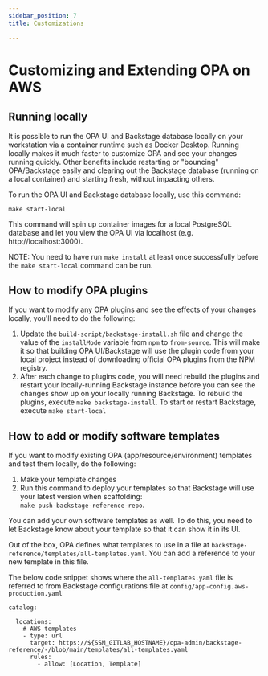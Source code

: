 ```yaml
---
sidebar_position: 7
title: Customizations

---
```


# Customizing and Extending OPA on AWS

## Running locally

It is possible to run the OPA UI and Backstage database locally on your workstation via a container runtime such as Docker Desktop. Running locally makes it much faster to customize OPA and see your changes running quickly. Other benefits include restarting or "bouncing" OPA/Backstage easily and clearing out the Backstage database (running on a local container) and starting fresh, without impacting others.

To run the OPA UI and Backstage database locally, use this command:

`make start-local`

This command will spin up container images for a local PostgreSQL database and let you view the OPA UI via localhost (e.g. http://localhost:3000).

NOTE: You need to have run `make install` at least once successfully before the `make start-local` command can be run.

## How to modify OPA plugins

If you want to modify any OPA plugins and see the effects of your changes locally, you'll need to do the following:

  1. Update the `build-script/backstage-install.sh` file and change the value of the `installMode` variable from `npm` to `from-source`. This will make it so that building OPA UI/Backstage will use the plugin code from your local project instead of downloading official OPA plugins from the NPM registry.
  2. After each change to plugins code, you will need rebuild the plugins and restart your locally-running Backstage instance before you can see the changes show up on your locally running Backstage. To rebuild the plugins, execute `make backstage-install`. To start or restart Backstage, execute `make start-local`

## How to add or modify software templates

If you want to modify existing OPA (app/resource/environment) templates and test them locally, do the following:

  1. Make your template changes
  2. Run this command to deploy your templates so that Backstage will use your latest version when scaffolding:  
     `make push-backstage-reference-repo`.

You can add your own software templates as well. To do this, you need to let Backstage know about your template so that it can show it in its UI. 

Out of the box, OPA defines what templates to use in a file at `backstage-reference/templates/all-templates.yaml`. You can add a reference to your new template in this file.

The below code snippet shows where the `all-templates.yaml` file is referred to from Backstage configurations file at `config/app-config.aws-production.yaml`

```
catalog:

  locations:
    # AWS templates
    - type: url
      target: https://${SSM_GITLAB_HOSTNAME}/opa-admin/backstage-reference/-/blob/main/templates/all-templates.yaml
      rules:
        - allow: [Location, Template]
```

